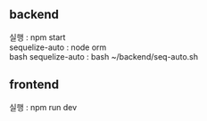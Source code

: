 ## backend
실행 : npm start  
sequelize-auto : node orm  
bash sequelize-auto : bash ~/backend/seq-auto.sh  

## frontend
실행 : npm run dev
